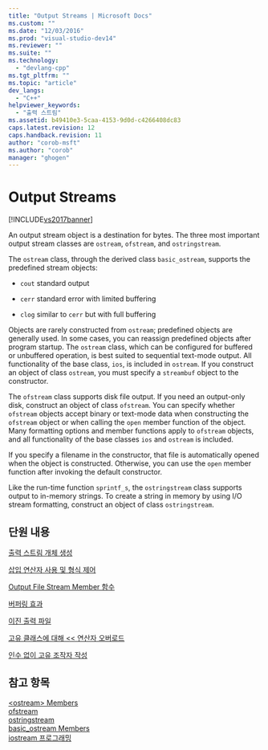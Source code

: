 ```yaml
---
title: "Output Streams | Microsoft Docs"
ms.custom: ""
ms.date: "12/03/2016"
ms.prod: "visual-studio-dev14"
ms.reviewer: ""
ms.suite: ""
ms.technology: 
  - "devlang-cpp"
ms.tgt_pltfrm: ""
ms.topic: "article"
dev_langs: 
  - "C++"
helpviewer_keywords: 
  - "출력 스트림"
ms.assetid: b49410e3-5caa-4153-9d0d-c4266408dc83
caps.latest.revision: 12
caps.handback.revision: 11
author: "corob-msft"
ms.author: "corob"
manager: "ghogen"
---
```

# Output Streams
[!INCLUDE[vs2017banner](../assembler/inline/includes/vs2017banner.md)]

An output stream object is a destination for bytes.  The three most important output stream classes are `ostream`, `ofstream`, and `ostringstream`.  
  
 The `ostream` class, through the derived class `basic_ostream`, supports the predefined stream objects:  
  
-   `cout` standard output  
  
-   `cerr` standard error with limited buffering  
  
-   `clog` similar to `cerr` but with full buffering  
  
 Objects are rarely constructed from `ostream`; predefined objects are generally used.  In some cases, you can reassign predefined objects after program startup.  The `ostream` class, which can be configured for buffered or unbuffered operation, is best suited to sequential text\-mode output.  All functionality of the base class, `ios`, is included in `ostream`.  If you construct an object of class `ostream`, you must specify a `streambuf` object to the constructor.  
  
 The `ofstream` class supports disk file output.  If you need an output\-only disk, construct an object of class `ofstream`.  You can specify whether `ofstream` objects accept binary or text\-mode data when constructing the `ofstream` object or when calling the `open` member function of the object.  Many formatting options and member functions apply to `ofstream` objects, and all functionality of the base classes `ios` and `ostream` is included.  
  
 If you specify a filename in the constructor, that file is automatically opened when the object is constructed.  Otherwise, you can use the `open` member function after invoking the default constructor.  
  
 Like the run\-time function `sprintf_s`, the `ostringstream` class supports output to in\-memory strings.  To create a string in memory by using I\/O stream formatting, construct an object of class `ostringstream`.  
  
## 단원 내용  
 [출력 스트림 개체 생성](../standard-library/constructing-output-stream-objects.md)  
  
 [삽입 연산자 사용 및 형식 제어](../standard-library/using-insertion-operators-and-controlling-format.md)  
  
 [Output File Stream Member 함수](../standard-library/output-file-stream-member-functions.md)  
  
 [버퍼링 효과](../standard-library/effects-of-buffering.md)  
  
 [이진 출력 파일](../standard-library/binary-output-files.md)  
  
 [고유 클래스에 대해 \<\< 연산자 오버로드](../standard-library/overloading-the-output-operator-for-your-own-classes.md)  
  
 [인수 없이 고유 조작자 작성](../standard-library/writing-your-own-manipulators-without-arguments.md)  
  
## 참고 항목  
 [\<ostream\> Members](http://msdn.microsoft.com/ko-kr/a5afd034-0e3c-41ee-bbd7-468d9188da1d)   
 [ofstream](../Topic/ofstream.md)   
 [ostringstream](../Topic/ostringstream.md)   
 [basic\_ostream Members](http://msdn.microsoft.com/ko-kr/82e5cc91-7c0c-4950-a8ce-ac779cfbbd93)   
 [iostream 프로그래밍](../standard-library/iostream-programming.md)